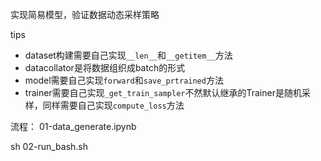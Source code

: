 实现简易模型，验证数据动态采样策略

tips
- dataset构建需要自己实现`__len__`和`__getitem__`方法
- datacollator是将数据组织成batch的形式
- model需要自己实现`forward`和`save_prtrained`方法
- trainer需要自己实现`_get_train_sampler`不然默认继承的Trainer是随机采样，同样需要自己实现`compute_loss`方法


流程：
01-data_generate.ipynb

sh 02-run_bash.sh